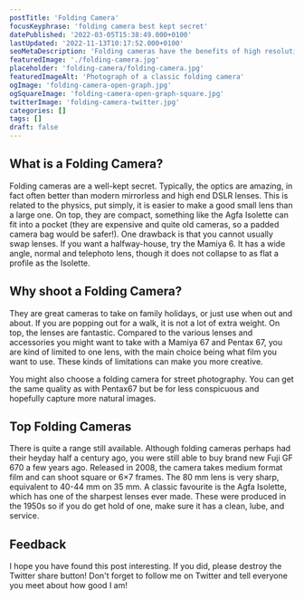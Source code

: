 ```yaml
---
postTitle: 'Folding Camera'
focusKeyphrase: 'folding camera best kept secret'
datePublished: '2022-03-05T15:38:49.000+0100'
lastUpdated: '2022-11-13T10:17:52.000+0100'
seoMetaDescription: 'Folding cameras have the benefits of high resolution negatives but are so much more compact and often have amazing optics'
featuredImage: './folding-camera.jpg'
placeholder: 'folding-camera/folding-camera.jpg'
featuredImageAlt: 'Photograph of a classic folding camera'
ogImage: 'folding-camera-open-graph.jpg'
ogSquareImage: 'folding-camera-open-graph-square.jpg'
twitterImage: 'folding-camera-twitter.jpg'
categories: []
tags: []
draft: false
---
```


## What is a Folding Camera?

Folding cameras are a well-kept secret. Typically, the optics are amazing, in fact often better than modern mirrorless and high end DSLR lenses. This is related to the physics, put simply, it is easier to make a good small lens than a large one. On top, they are compact, something like the Agfa Isolette can fit into a pocket (they are expensive and quite old cameras, so a padded camera bag would be safer!). One drawback is that you cannot usually swap lenses. If you want a halfway-house, try the Mamiya 6. It has a wide angle, normal and telephoto lens, though it does not collapse to as flat a profile as the Isolette.

## Why shoot a Folding Camera?

They are great cameras to take on family holidays, or just use when out and about. If you are popping out for a walk, it is not a lot of extra weight. On top, the lenses are fantastic. Compared to the various lenses and accessories you might want to take with a Mamiya 67 and Pentax 67, you are kind of limited to one lens, with the main choice being what film you want to use. These kinds of limitations can make you more creative.

You might also choose a folding camera for street photography. You can get the same quality as with Pentax67 but be for less conspicuous and hopefully capture more natural images.

## Top Folding Cameras

There is quite a range still available. Although folding cameras perhaps had their heyday half a century ago, you were still able to buy brand new Fuji GF 670 a few years ago. Released in 2008, the camera takes medium format film and can shoot square or 6&times;7 frames. The 80&nbsp;mm lens is very sharp, equivalent to 40-44&nbsp;mm on 35&nbsp;mm. A classic favourite is the Agfa Isolette, which has one of the sharpest lenses ever made. These were produced in the 1950s so if you do get hold of one, make sure it has a clean, lube, and service.

## Feedback

I hope you have found this post interesting. If you did, please destroy the Twitter share button! Don't forget to follow me on Twitter and tell everyone you meet about how good I am!
